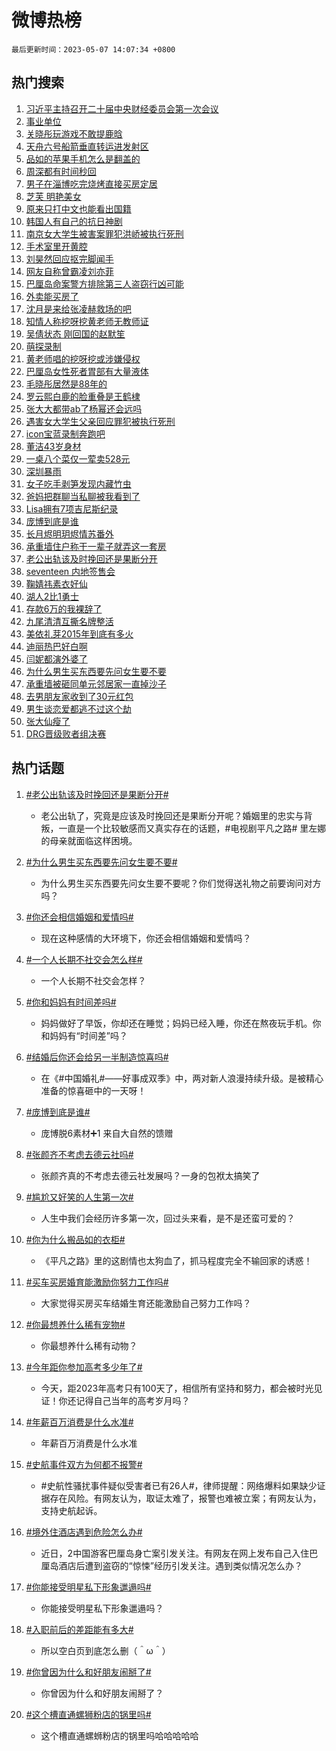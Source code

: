 # 微博热榜

`最后更新时间：2023-05-07 14:07:34 +0800`

## 热门搜索

1. [习近平主持召开二十届中央财经委员会第一次会议](https://m.weibo.cn/search?containerid=100103type%3D1%26t%3D10%26q%3D%23%E4%B9%A0%E8%BF%91%E5%B9%B3%E4%B8%BB%E6%8C%81%E5%8F%AC%E5%BC%80%E4%BA%8C%E5%8D%81%E5%B1%8A%E4%B8%AD%E5%A4%AE%E8%B4%A2%E7%BB%8F%E5%A7%94%E5%91%98%E4%BC%9A%E7%AC%AC%E4%B8%80%E6%AC%A1%E4%BC%9A%E8%AE%AE%23&stream_entry_id=51&isnewpage=1&extparam=seat%3D1%26dgr%3D0%26cate%3D10103%26pos%3D0%26stream_entry_id%3D51%26c_type%3D51%26filter_type%3Drealtimehot%26display_time%3D1683439653%26pre_seqid%3D1683439653035027160113&luicode=10000011&lfid=106003type%253D25%2526t%253D3%2526disable_hot%253D1%2526filter_type%253Drealtimehot)
1. [事业单位](https://m.weibo.cn/search?containerid=100103type%3D1%26t%3D10%26q%3D%E4%BA%8B%E4%B8%9A%E5%8D%95%E4%BD%8D&stream_entry_id=31&isnewpage=1&extparam=seat%3D1%26q%3D%25E4%25BA%258B%25E4%25B8%259A%25E5%258D%2595%25E4%25BD%258D%26dgr%3D0%26cate%3D5001%26filter_type%3Drealtimehot%26stream_entry_id%3D31%26band_rank%3D1%26c_type%3D31%26lcate%3D5001%26pos%3D0%26realpos%3D1%26flag%3D16%26display_time%3D1683439653%26pre_seqid%3D1683439653035027160113&luicode=10000011&lfid=106003type%253D25%2526t%253D3%2526disable_hot%253D1%2526filter_type%253Drealtimehot)
1. [关晓彤玩游戏不敢提鹿晗](https://m.weibo.cn/search?containerid=100103type%3D1%26t%3D10%26q%3D%23%E5%85%B3%E6%99%93%E5%BD%A4%E7%8E%A9%E6%B8%B8%E6%88%8F%E4%B8%8D%E6%95%A2%E6%8F%90%E9%B9%BF%E6%99%97%23&stream_entry_id=31&isnewpage=1&extparam=seat%3D1%26q%3D%2523%25E5%2585%25B3%25E6%2599%2593%25E5%25BD%25A4%25E7%258E%25A9%25E6%25B8%25B8%25E6%2588%258F%25E4%25B8%258D%25E6%2595%25A2%25E6%258F%2590%25E9%25B9%25BF%25E6%2599%2597%2523%26dgr%3D0%26cate%3D5001%26filter_type%3Drealtimehot%26stream_entry_id%3D31%26band_rank%3D2%26c_type%3D31%26lcate%3D5001%26pos%3D1%26realpos%3D2%26flag%3D2%26display_time%3D1683439653%26pre_seqid%3D1683439653035027160113&luicode=10000011&lfid=106003type%253D25%2526t%253D3%2526disable_hot%253D1%2526filter_type%253Drealtimehot)
1. [天舟六号船箭垂直转运进发射区](https://m.weibo.cn/search?containerid=100103type%3D1%26t%3D10%26q%3D%23%E5%A4%A9%E8%88%9F%E5%85%AD%E5%8F%B7%E8%88%B9%E7%AE%AD%E5%9E%82%E7%9B%B4%E8%BD%AC%E8%BF%90%E8%BF%9B%E5%8F%91%E5%B0%84%E5%8C%BA%23&stream_entry_id=31&isnewpage=1&extparam=seat%3D1%26q%3D%2523%25E5%25A4%25A9%25E8%2588%259F%25E5%2585%25AD%25E5%258F%25B7%25E8%2588%25B9%25E7%25AE%25AD%25E5%259E%2582%25E7%259B%25B4%25E8%25BD%25AC%25E8%25BF%2590%25E8%25BF%259B%25E5%258F%2591%25E5%25B0%2584%25E5%258C%25BA%2523%26dgr%3D0%26cate%3D5001%26filter_type%3Drealtimehot%26stream_entry_id%3D31%26band_rank%3D3%26c_type%3D31%26lcate%3D5001%26pos%3D2%26realpos%3D3%26flag%3D0%26display_time%3D1683439653%26pre_seqid%3D1683439653035027160113&luicode=10000011&lfid=106003type%253D25%2526t%253D3%2526disable_hot%253D1%2526filter_type%253Drealtimehot)
1. [品如的苹果手机怎么是翻盖的](https://m.weibo.cn/search?containerid=100103type%3D1%26t%3D10%26q%3D%23%E5%93%81%E5%A6%82%E7%9A%84%E8%8B%B9%E6%9E%9C%E6%89%8B%E6%9C%BA%E6%80%8E%E4%B9%88%E6%98%AF%E7%BF%BB%E7%9B%96%E7%9A%84%23&stream_entry_id=31&isnewpage=1&extparam=seat%3D1%26q%3D%2523%25E5%2593%2581%25E5%25A6%2582%25E7%259A%2584%25E8%258B%25B9%25E6%259E%259C%25E6%2589%258B%25E6%259C%25BA%25E6%2580%258E%25E4%25B9%2588%25E6%2598%25AF%25E7%25BF%25BB%25E7%259B%2596%25E7%259A%2584%2523%26dgr%3D0%26cate%3D5001%26filter_type%3Drealtimehot%26stream_entry_id%3D31%26band_rank%3D4%26c_type%3D31%26lcate%3D5001%26pos%3D3%26realpos%3D4%26flag%3D0%26display_time%3D1683439653%26pre_seqid%3D1683439653035027160113&luicode=10000011&lfid=106003type%253D25%2526t%253D3%2526disable_hot%253D1%2526filter_type%253Drealtimehot)
1. [周深都有时间秒回](https://m.weibo.cn/search?containerid=100103type%3D1%26t%3D10%26q%3D%23%E5%91%A8%E6%B7%B1%E9%83%BD%E6%9C%89%E6%97%B6%E9%97%B4%E7%A7%92%E5%9B%9E%23&stream_entry_id=31&isnewpage=1&extparam=seat%3D1%26q%3D%2523%25E5%2591%25A8%25E6%25B7%25B1%25E9%2583%25BD%25E6%259C%2589%25E6%2597%25B6%25E9%2597%25B4%25E7%25A7%2592%25E5%259B%259E%2523%26dgr%3D0%26cate%3D5001%26filter_type%3Drealtimehot%26stream_entry_id%3D31%26band_rank%3D5%26c_type%3D31%26lcate%3D5001%26pos%3D4%26realpos%3D5%26flag%3D1%26display_time%3D1683439653%26pre_seqid%3D1683439653035027160113&luicode=10000011&lfid=106003type%253D25%2526t%253D3%2526disable_hot%253D1%2526filter_type%253Drealtimehot)
1. [男子在淄博吃完烧烤直接买房定居](https://m.weibo.cn/search?containerid=100103type%3D1%26t%3D10%26q%3D%23%E7%94%B7%E5%AD%90%E5%9C%A8%E6%B7%84%E5%8D%9A%E5%90%83%E5%AE%8C%E7%83%A7%E7%83%A4%E7%9B%B4%E6%8E%A5%E4%B9%B0%E6%88%BF%E5%AE%9A%E5%B1%85%23&stream_entry_id=31&isnewpage=1&extparam=seat%3D1%26q%3D%2523%25E7%2594%25B7%25E5%25AD%2590%25E5%259C%25A8%25E6%25B7%2584%25E5%258D%259A%25E5%2590%2583%25E5%25AE%258C%25E7%2583%25A7%25E7%2583%25A4%25E7%259B%25B4%25E6%258E%25A5%25E4%25B9%25B0%25E6%2588%25BF%25E5%25AE%259A%25E5%25B1%2585%2523%26dgr%3D0%26cate%3D5001%26filter_type%3Drealtimehot%26stream_entry_id%3D31%26band_rank%3D6%26c_type%3D31%26lcate%3D5001%26pos%3D5%26realpos%3D6%26flag%3D0%26display_time%3D1683439653%26pre_seqid%3D1683439653035027160113&luicode=10000011&lfid=106003type%253D25%2526t%253D3%2526disable_hot%253D1%2526filter_type%253Drealtimehot)
1. [芝芙 明艳美女](https://m.weibo.cn/search?containerid=100103type%3D1%26t%3D10%26q%3D%E8%8A%9D%E8%8A%99+%E6%98%8E%E8%89%B3%E7%BE%8E%E5%A5%B3&stream_entry_id=31&isnewpage=1&extparam=seat%3D1%26q%3D%25E8%258A%259D%25E8%258A%2599%2520%25E6%2598%258E%25E8%2589%25B3%25E7%25BE%258E%25E5%25A5%25B3%26dgr%3D0%26cate%3D5001%26filter_type%3Drealtimehot%26stream_entry_id%3D31%26band_rank%3D7%26c_type%3D31%26lcate%3D5001%26pos%3D6%26realpos%3D7%26flag%3D1%26display_time%3D1683439653%26pre_seqid%3D1683439653035027160113&luicode=10000011&lfid=106003type%253D25%2526t%253D3%2526disable_hot%253D1%2526filter_type%253Drealtimehot)
1. [原来只打中文也能看出国籍](https://m.weibo.cn/search?containerid=100103type%3D1%26t%3D10%26q%3D%23%E5%8E%9F%E6%9D%A5%E5%8F%AA%E6%89%93%E4%B8%AD%E6%96%87%E4%B9%9F%E8%83%BD%E7%9C%8B%E5%87%BA%E5%9B%BD%E7%B1%8D%23&stream_entry_id=31&isnewpage=1&extparam=seat%3D1%26q%3D%2523%25E5%258E%259F%25E6%259D%25A5%25E5%258F%25AA%25E6%2589%2593%25E4%25B8%25AD%25E6%2596%2587%25E4%25B9%259F%25E8%2583%25BD%25E7%259C%258B%25E5%2587%25BA%25E5%259B%25BD%25E7%25B1%258D%2523%26dgr%3D0%26cate%3D5001%26filter_type%3Drealtimehot%26stream_entry_id%3D31%26band_rank%3D8%26c_type%3D31%26lcate%3D5001%26pos%3D7%26realpos%3D8%26flag%3D0%26display_time%3D1683439653%26pre_seqid%3D1683439653035027160113&luicode=10000011&lfid=106003type%253D25%2526t%253D3%2526disable_hot%253D1%2526filter_type%253Drealtimehot)
1. [韩国人有自己的抗日神剧](https://m.weibo.cn/search?containerid=100103type%3D1%26t%3D10%26q%3D%23%E9%9F%A9%E5%9B%BD%E4%BA%BA%E6%9C%89%E8%87%AA%E5%B7%B1%E7%9A%84%E6%8A%97%E6%97%A5%E7%A5%9E%E5%89%A7%23&stream_entry_id=31&isnewpage=1&extparam=seat%3D1%26q%3D%2523%25E9%259F%25A9%25E5%259B%25BD%25E4%25BA%25BA%25E6%259C%2589%25E8%2587%25AA%25E5%25B7%25B1%25E7%259A%2584%25E6%258A%2597%25E6%2597%25A5%25E7%25A5%259E%25E5%2589%25A7%2523%26dgr%3D0%26cate%3D5001%26filter_type%3Drealtimehot%26stream_entry_id%3D31%26band_rank%3D9%26c_type%3D31%26lcate%3D5001%26pos%3D8%26realpos%3D9%26flag%3D1%26display_time%3D1683439653%26pre_seqid%3D1683439653035027160113&luicode=10000011&lfid=106003type%253D25%2526t%253D3%2526disable_hot%253D1%2526filter_type%253Drealtimehot)
1. [南京女大学生被害案罪犯洪峤被执行死刑](https://m.weibo.cn/search?containerid=100103type%3D1%26t%3D10%26q%3D%23%E5%8D%97%E4%BA%AC%E5%A5%B3%E5%A4%A7%E5%AD%A6%E7%94%9F%E8%A2%AB%E5%AE%B3%E6%A1%88%E7%BD%AA%E7%8A%AF%E6%B4%AA%E5%B3%A4%E8%A2%AB%E6%89%A7%E8%A1%8C%E6%AD%BB%E5%88%91%23&stream_entry_id=31&isnewpage=1&extparam=seat%3D1%26q%3D%2523%25E5%258D%2597%25E4%25BA%25AC%25E5%25A5%25B3%25E5%25A4%25A7%25E5%25AD%25A6%25E7%2594%259F%25E8%25A2%25AB%25E5%25AE%25B3%25E6%25A1%2588%25E7%25BD%25AA%25E7%258A%25AF%25E6%25B4%25AA%25E5%25B3%25A4%25E8%25A2%25AB%25E6%2589%25A7%25E8%25A1%258C%25E6%25AD%25BB%25E5%2588%2591%2523%26dgr%3D0%26cate%3D5001%26filter_type%3Drealtimehot%26stream_entry_id%3D31%26band_rank%3D10%26c_type%3D31%26lcate%3D5001%26pos%3D9%26realpos%3D10%26flag%3D0%26display_time%3D1683439653%26pre_seqid%3D1683439653035027160113&luicode=10000011&lfid=106003type%253D25%2526t%253D3%2526disable_hot%253D1%2526filter_type%253Drealtimehot)
1. [手术室里开黄腔](https://m.weibo.cn/search?containerid=100103type%3D1%26t%3D10%26q%3D%E6%89%8B%E6%9C%AF%E5%AE%A4%E9%87%8C%E5%BC%80%E9%BB%84%E8%85%94&stream_entry_id=31&isnewpage=1&extparam=seat%3D1%26q%3D%25E6%2589%258B%25E6%259C%25AF%25E5%25AE%25A4%25E9%2587%258C%25E5%25BC%2580%25E9%25BB%2584%25E8%2585%2594%26dgr%3D0%26cate%3D5001%26filter_type%3Drealtimehot%26stream_entry_id%3D31%26band_rank%3D11%26c_type%3D31%26lcate%3D5001%26pos%3D10%26realpos%3D11%26flag%3D2%26display_time%3D1683439653%26pre_seqid%3D1683439653035027160113&luicode=10000011&lfid=106003type%253D25%2526t%253D3%2526disable_hot%253D1%2526filter_type%253Drealtimehot)
1. [刘昊然回应抠完脚闻手](https://m.weibo.cn/search?containerid=100103type%3D1%26t%3D10%26q%3D%23%E5%88%98%E6%98%8A%E7%84%B6%E5%9B%9E%E5%BA%94%E6%8A%A0%E5%AE%8C%E8%84%9A%E9%97%BB%E6%89%8B%23&stream_entry_id=31&isnewpage=1&extparam=seat%3D1%26q%3D%2523%25E5%2588%2598%25E6%2598%258A%25E7%2584%25B6%25E5%259B%259E%25E5%25BA%2594%25E6%258A%25A0%25E5%25AE%258C%25E8%2584%259A%25E9%2597%25BB%25E6%2589%258B%2523%26dgr%3D0%26cate%3D5001%26filter_type%3Drealtimehot%26stream_entry_id%3D31%26band_rank%3D12%26c_type%3D31%26lcate%3D5001%26pos%3D11%26realpos%3D12%26flag%3D1%26display_time%3D1683439653%26pre_seqid%3D1683439653035027160113&luicode=10000011&lfid=106003type%253D25%2526t%253D3%2526disable_hot%253D1%2526filter_type%253Drealtimehot)
1. [网友自称曾霸凌刘亦菲](https://m.weibo.cn/search?containerid=100103type%3D1%26t%3D10%26q%3D%23%E7%BD%91%E5%8F%8B%E8%87%AA%E7%A7%B0%E6%9B%BE%E9%9C%B8%E5%87%8C%E5%88%98%E4%BA%A6%E8%8F%B2%23&stream_entry_id=31&isnewpage=1&extparam=seat%3D1%26q%3D%2523%25E7%25BD%2591%25E5%258F%258B%25E8%2587%25AA%25E7%25A7%25B0%25E6%259B%25BE%25E9%259C%25B8%25E5%2587%258C%25E5%2588%2598%25E4%25BA%25A6%25E8%258F%25B2%2523%26dgr%3D0%26cate%3D5001%26filter_type%3Drealtimehot%26stream_entry_id%3D31%26band_rank%3D13%26c_type%3D31%26lcate%3D5001%26pos%3D12%26realpos%3D13%26flag%3D0%26display_time%3D1683439653%26pre_seqid%3D1683439653035027160113&luicode=10000011&lfid=106003type%253D25%2526t%253D3%2526disable_hot%253D1%2526filter_type%253Drealtimehot)
1. [巴厘岛命案警方排除第三人盗窃行凶可能](https://m.weibo.cn/search?containerid=100103type%3D1%26t%3D10%26q%3D%23%E5%B7%B4%E5%8E%98%E5%B2%9B%E5%91%BD%E6%A1%88%E8%AD%A6%E6%96%B9%E6%8E%92%E9%99%A4%E7%AC%AC%E4%B8%89%E4%BA%BA%E7%9B%97%E7%AA%83%E8%A1%8C%E5%87%B6%E5%8F%AF%E8%83%BD%23&stream_entry_id=31&isnewpage=1&extparam=seat%3D1%26q%3D%2523%25E5%25B7%25B4%25E5%258E%2598%25E5%25B2%259B%25E5%2591%25BD%25E6%25A1%2588%25E8%25AD%25A6%25E6%2596%25B9%25E6%258E%2592%25E9%2599%25A4%25E7%25AC%25AC%25E4%25B8%2589%25E4%25BA%25BA%25E7%259B%2597%25E7%25AA%2583%25E8%25A1%258C%25E5%2587%25B6%25E5%258F%25AF%25E8%2583%25BD%2523%26dgr%3D0%26cate%3D5001%26filter_type%3Drealtimehot%26stream_entry_id%3D31%26band_rank%3D14%26c_type%3D31%26lcate%3D5001%26pos%3D13%26realpos%3D14%26flag%3D0%26display_time%3D1683439653%26pre_seqid%3D1683439653035027160113&luicode=10000011&lfid=106003type%253D25%2526t%253D3%2526disable_hot%253D1%2526filter_type%253Drealtimehot)
1. [外卖能买房了](https://m.weibo.cn/search?containerid=100103type%3D1%26t%3D10%26q%3D%23%E5%A4%96%E5%8D%96%E8%83%BD%E4%B9%B0%E6%88%BF%E4%BA%86%23&stream_entry_id=31&isnewpage=1&extparam=seat%3D1%26q%3D%2523%25E5%25A4%2596%25E5%258D%2596%25E8%2583%25BD%25E4%25B9%25B0%25E6%2588%25BF%25E4%25BA%2586%2523%26dgr%3D0%26cate%3D5001%26filter_type%3Drealtimehot%26stream_entry_id%3D31%26band_rank%3D15%26c_type%3D31%26lcate%3D5001%26pos%3D14%26realpos%3D15%26flag%3D0%26adid%3D188547%26display_time%3D1683439653%26pre_seqid%3D1683439653035027160113&luicode=10000011&lfid=106003type%253D25%2526t%253D3%2526disable_hot%253D1%2526filter_type%253Drealtimehot)
1. [沈月是来给张凌赫救场的吧](https://m.weibo.cn/search?containerid=100103type%3D1%26t%3D10%26q%3D%23%E6%B2%88%E6%9C%88%E6%98%AF%E6%9D%A5%E7%BB%99%E5%BC%A0%E5%87%8C%E8%B5%AB%E6%95%91%E5%9C%BA%E7%9A%84%E5%90%A7%23&stream_entry_id=31&isnewpage=1&extparam=seat%3D1%26q%3D%2523%25E6%25B2%2588%25E6%259C%2588%25E6%2598%25AF%25E6%259D%25A5%25E7%25BB%2599%25E5%25BC%25A0%25E5%2587%258C%25E8%25B5%25AB%25E6%2595%2591%25E5%259C%25BA%25E7%259A%2584%25E5%2590%25A7%2523%26dgr%3D0%26cate%3D5001%26filter_type%3Drealtimehot%26stream_entry_id%3D31%26band_rank%3D16%26c_type%3D31%26lcate%3D5001%26pos%3D15%26realpos%3D16%26flag%3D0%26display_time%3D1683439653%26pre_seqid%3D1683439653035027160113&luicode=10000011&lfid=106003type%253D25%2526t%253D3%2526disable_hot%253D1%2526filter_type%253Drealtimehot)
1. [知情人称挖呀挖黄老师无教师证](https://m.weibo.cn/search?containerid=100103type%3D1%26t%3D10%26q%3D%23%E7%9F%A5%E6%83%85%E4%BA%BA%E7%A7%B0%E6%8C%96%E5%91%80%E6%8C%96%E9%BB%84%E8%80%81%E5%B8%88%E6%97%A0%E6%95%99%E5%B8%88%E8%AF%81%23&stream_entry_id=31&isnewpage=1&extparam=seat%3D1%26q%3D%2523%25E7%259F%25A5%25E6%2583%2585%25E4%25BA%25BA%25E7%25A7%25B0%25E6%258C%2596%25E5%2591%2580%25E6%258C%2596%25E9%25BB%2584%25E8%2580%2581%25E5%25B8%2588%25E6%2597%25A0%25E6%2595%2599%25E5%25B8%2588%25E8%25AF%2581%2523%26dgr%3D0%26cate%3D5001%26filter_type%3Drealtimehot%26stream_entry_id%3D31%26band_rank%3D17%26c_type%3D31%26lcate%3D5001%26pos%3D16%26realpos%3D17%26flag%3D0%26display_time%3D1683439653%26pre_seqid%3D1683439653035027160113&luicode=10000011&lfid=106003type%253D25%2526t%253D3%2526disable_hot%253D1%2526filter_type%253Drealtimehot)
1. [吴倩状态 刚回国的赵默笙](https://m.weibo.cn/search?containerid=100103type%3D1%26t%3D10%26q%3D%E5%90%B4%E5%80%A9%E7%8A%B6%E6%80%81+%E5%88%9A%E5%9B%9E%E5%9B%BD%E7%9A%84%E8%B5%B5%E9%BB%98%E7%AC%99&stream_entry_id=31&isnewpage=1&extparam=seat%3D1%26q%3D%25E5%2590%25B4%25E5%2580%25A9%25E7%258A%25B6%25E6%2580%2581%2520%25E5%2588%259A%25E5%259B%259E%25E5%259B%25BD%25E7%259A%2584%25E8%25B5%25B5%25E9%25BB%2598%25E7%25AC%2599%26dgr%3D0%26cate%3D5001%26filter_type%3Drealtimehot%26stream_entry_id%3D31%26band_rank%3D18%26c_type%3D31%26lcate%3D5001%26pos%3D17%26realpos%3D18%26flag%3D0%26display_time%3D1683439653%26pre_seqid%3D1683439653035027160113&luicode=10000011&lfid=106003type%253D25%2526t%253D3%2526disable_hot%253D1%2526filter_type%253Drealtimehot)
1. [萌探录制](https://m.weibo.cn/search?containerid=100103type%3D1%26t%3D10%26q%3D%E8%90%8C%E6%8E%A2%E5%BD%95%E5%88%B6&stream_entry_id=31&isnewpage=1&extparam=seat%3D1%26q%3D%25E8%2590%258C%25E6%258E%25A2%25E5%25BD%2595%25E5%2588%25B6%26dgr%3D0%26cate%3D5001%26filter_type%3Drealtimehot%26stream_entry_id%3D31%26band_rank%3D19%26c_type%3D31%26lcate%3D5001%26pos%3D18%26realpos%3D19%26flag%3D1%26display_time%3D1683439653%26pre_seqid%3D1683439653035027160113&luicode=10000011&lfid=106003type%253D25%2526t%253D3%2526disable_hot%253D1%2526filter_type%253Drealtimehot)
1. [黄老师唱的挖呀挖或涉嫌侵权](https://m.weibo.cn/search?containerid=100103type%3D1%26t%3D10%26q%3D%23%E9%BB%84%E8%80%81%E5%B8%88%E5%94%B1%E7%9A%84%E6%8C%96%E5%91%80%E6%8C%96%E6%88%96%E6%B6%89%E5%AB%8C%E4%BE%B5%E6%9D%83%23&stream_entry_id=31&isnewpage=1&extparam=seat%3D1%26q%3D%2523%25E9%25BB%2584%25E8%2580%2581%25E5%25B8%2588%25E5%2594%25B1%25E7%259A%2584%25E6%258C%2596%25E5%2591%2580%25E6%258C%2596%25E6%2588%2596%25E6%25B6%2589%25E5%25AB%258C%25E4%25BE%25B5%25E6%259D%2583%2523%26dgr%3D0%26cate%3D5001%26filter_type%3Drealtimehot%26stream_entry_id%3D31%26band_rank%3D20%26c_type%3D31%26lcate%3D5001%26pos%3D19%26realpos%3D20%26flag%3D0%26display_time%3D1683439653%26pre_seqid%3D1683439653035027160113&luicode=10000011&lfid=106003type%253D25%2526t%253D3%2526disable_hot%253D1%2526filter_type%253Drealtimehot)
1. [巴厘岛女性死者胃部有大量液体](https://m.weibo.cn/search?containerid=100103type%3D1%26t%3D10%26q%3D%23%E5%B7%B4%E5%8E%98%E5%B2%9B%E5%A5%B3%E6%80%A7%E6%AD%BB%E8%80%85%E8%83%83%E9%83%A8%E6%9C%89%E5%A4%A7%E9%87%8F%E6%B6%B2%E4%BD%93%23&stream_entry_id=31&isnewpage=1&extparam=seat%3D1%26q%3D%2523%25E5%25B7%25B4%25E5%258E%2598%25E5%25B2%259B%25E5%25A5%25B3%25E6%2580%25A7%25E6%25AD%25BB%25E8%2580%2585%25E8%2583%2583%25E9%2583%25A8%25E6%259C%2589%25E5%25A4%25A7%25E9%2587%258F%25E6%25B6%25B2%25E4%25BD%2593%2523%26dgr%3D0%26cate%3D5001%26filter_type%3Drealtimehot%26stream_entry_id%3D31%26band_rank%3D21%26c_type%3D31%26lcate%3D5001%26pos%3D20%26realpos%3D21%26flag%3D0%26display_time%3D1683439653%26pre_seqid%3D1683439653035027160113&luicode=10000011&lfid=106003type%253D25%2526t%253D3%2526disable_hot%253D1%2526filter_type%253Drealtimehot)
1. [毛晓彤居然是88年的](https://m.weibo.cn/search?containerid=100103type%3D1%26t%3D10%26q%3D%23%E6%AF%9B%E6%99%93%E5%BD%A4%E5%B1%85%E7%84%B6%E6%98%AF88%E5%B9%B4%E7%9A%84%23&stream_entry_id=31&isnewpage=1&extparam=seat%3D1%26q%3D%2523%25E6%25AF%259B%25E6%2599%2593%25E5%25BD%25A4%25E5%25B1%2585%25E7%2584%25B6%25E6%2598%25AF88%25E5%25B9%25B4%25E7%259A%2584%2523%26dgr%3D0%26cate%3D5001%26filter_type%3Drealtimehot%26stream_entry_id%3D31%26band_rank%3D22%26c_type%3D31%26lcate%3D5001%26pos%3D21%26realpos%3D22%26flag%3D1%26display_time%3D1683439653%26pre_seqid%3D1683439653035027160113&luicode=10000011&lfid=106003type%253D25%2526t%253D3%2526disable_hot%253D1%2526filter_type%253Drealtimehot)
1. [罗云熙白鹿的脸重叠是王鹤棣](https://m.weibo.cn/search?containerid=100103type%3D1%26t%3D10%26q%3D%23%E7%BD%97%E4%BA%91%E7%86%99%E7%99%BD%E9%B9%BF%E7%9A%84%E8%84%B8%E9%87%8D%E5%8F%A0%E6%98%AF%E7%8E%8B%E9%B9%A4%E6%A3%A3%23&stream_entry_id=31&isnewpage=1&extparam=seat%3D1%26q%3D%2523%25E7%25BD%2597%25E4%25BA%2591%25E7%2586%2599%25E7%2599%25BD%25E9%25B9%25BF%25E7%259A%2584%25E8%2584%25B8%25E9%2587%258D%25E5%258F%25A0%25E6%2598%25AF%25E7%258E%258B%25E9%25B9%25A4%25E6%25A3%25A3%2523%26dgr%3D0%26cate%3D5001%26filter_type%3Drealtimehot%26stream_entry_id%3D31%26band_rank%3D23%26c_type%3D31%26lcate%3D5001%26pos%3D22%26realpos%3D23%26flag%3D0%26display_time%3D1683439653%26pre_seqid%3D1683439653035027160113&luicode=10000011&lfid=106003type%253D25%2526t%253D3%2526disable_hot%253D1%2526filter_type%253Drealtimehot)
1. [张大大都带ab了杨幂还会远吗](https://m.weibo.cn/search?containerid=100103type%3D1%26t%3D10%26q%3D%23%E5%BC%A0%E5%A4%A7%E5%A4%A7%E9%83%BD%E5%B8%A6ab%E4%BA%86%E6%9D%A8%E5%B9%82%E8%BF%98%E4%BC%9A%E8%BF%9C%E5%90%97%23&stream_entry_id=31&isnewpage=1&extparam=seat%3D1%26q%3D%2523%25E5%25BC%25A0%25E5%25A4%25A7%25E5%25A4%25A7%25E9%2583%25BD%25E5%25B8%25A6ab%25E4%25BA%2586%25E6%259D%25A8%25E5%25B9%2582%25E8%25BF%2598%25E4%25BC%259A%25E8%25BF%259C%25E5%2590%2597%2523%26dgr%3D0%26cate%3D5001%26filter_type%3Drealtimehot%26stream_entry_id%3D31%26band_rank%3D24%26c_type%3D31%26lcate%3D5001%26pos%3D23%26realpos%3D24%26flag%3D0%26display_time%3D1683439653%26pre_seqid%3D1683439653035027160113&luicode=10000011&lfid=106003type%253D25%2526t%253D3%2526disable_hot%253D1%2526filter_type%253Drealtimehot)
1. [遇害女大学生父亲回应罪犯被执行死刑](https://m.weibo.cn/search?containerid=100103type%3D1%26t%3D10%26q%3D%23%E9%81%87%E5%AE%B3%E5%A5%B3%E5%A4%A7%E5%AD%A6%E7%94%9F%E7%88%B6%E4%BA%B2%E5%9B%9E%E5%BA%94%E7%BD%AA%E7%8A%AF%E8%A2%AB%E6%89%A7%E8%A1%8C%E6%AD%BB%E5%88%91%23&stream_entry_id=31&isnewpage=1&extparam=seat%3D1%26q%3D%2523%25E9%2581%2587%25E5%25AE%25B3%25E5%25A5%25B3%25E5%25A4%25A7%25E5%25AD%25A6%25E7%2594%259F%25E7%2588%25B6%25E4%25BA%25B2%25E5%259B%259E%25E5%25BA%2594%25E7%25BD%25AA%25E7%258A%25AF%25E8%25A2%25AB%25E6%2589%25A7%25E8%25A1%258C%25E6%25AD%25BB%25E5%2588%2591%2523%26dgr%3D0%26cate%3D5001%26filter_type%3Drealtimehot%26stream_entry_id%3D31%26band_rank%3D25%26c_type%3D31%26lcate%3D5001%26pos%3D24%26realpos%3D25%26flag%3D1%26display_time%3D1683439653%26pre_seqid%3D1683439653035027160113&luicode=10000011&lfid=106003type%253D25%2526t%253D3%2526disable_hot%253D1%2526filter_type%253Drealtimehot)
1. [icon宝蓝录制奔跑吧](https://m.weibo.cn/search?containerid=100103type%3D1%26t%3D10%26q%3D%23icon%E5%AE%9D%E8%93%9D%E5%BD%95%E5%88%B6%E5%A5%94%E8%B7%91%E5%90%A7%23&stream_entry_id=31&isnewpage=1&extparam=seat%3D1%26q%3D%2523icon%25E5%25AE%259D%25E8%2593%259D%25E5%25BD%2595%25E5%2588%25B6%25E5%25A5%2594%25E8%25B7%2591%25E5%2590%25A7%2523%26dgr%3D0%26cate%3D5001%26filter_type%3Drealtimehot%26stream_entry_id%3D31%26band_rank%3D26%26c_type%3D31%26lcate%3D5001%26pos%3D25%26realpos%3D26%26flag%3D1%26display_time%3D1683439653%26pre_seqid%3D1683439653035027160113&luicode=10000011&lfid=106003type%253D25%2526t%253D3%2526disable_hot%253D1%2526filter_type%253Drealtimehot)
1. [董洁43岁身材](https://m.weibo.cn/search?containerid=100103type%3D1%26t%3D10%26q%3D%23%E8%91%A3%E6%B4%8143%E5%B2%81%E8%BA%AB%E6%9D%90%23&stream_entry_id=31&isnewpage=1&extparam=seat%3D1%26q%3D%2523%25E8%2591%25A3%25E6%25B4%258143%25E5%25B2%2581%25E8%25BA%25AB%25E6%259D%2590%2523%26dgr%3D0%26cate%3D5001%26filter_type%3Drealtimehot%26stream_entry_id%3D31%26band_rank%3D27%26c_type%3D31%26lcate%3D5001%26pos%3D26%26realpos%3D27%26flag%3D0%26display_time%3D1683439653%26pre_seqid%3D1683439653035027160113&luicode=10000011&lfid=106003type%253D25%2526t%253D3%2526disable_hot%253D1%2526filter_type%253Drealtimehot)
1. [一桌八个菜仅一荤卖528元](https://m.weibo.cn/search?containerid=100103type%3D1%26t%3D10%26q%3D%23%E4%B8%80%E6%A1%8C%E5%85%AB%E4%B8%AA%E8%8F%9C%E4%BB%85%E4%B8%80%E8%8D%A4%E5%8D%96528%E5%85%83%23&stream_entry_id=31&isnewpage=1&extparam=seat%3D1%26q%3D%2523%25E4%25B8%2580%25E6%25A1%258C%25E5%2585%25AB%25E4%25B8%25AA%25E8%258F%259C%25E4%25BB%2585%25E4%25B8%2580%25E8%258D%25A4%25E5%258D%2596528%25E5%2585%2583%2523%26dgr%3D0%26cate%3D5001%26filter_type%3Drealtimehot%26stream_entry_id%3D31%26band_rank%3D28%26c_type%3D31%26lcate%3D5001%26pos%3D27%26realpos%3D28%26flag%3D0%26display_time%3D1683439653%26pre_seqid%3D1683439653035027160113&luicode=10000011&lfid=106003type%253D25%2526t%253D3%2526disable_hot%253D1%2526filter_type%253Drealtimehot)
1. [深圳暴雨](https://m.weibo.cn/search?containerid=100103type%3D1%26t%3D10%26q%3D%23%E6%B7%B1%E5%9C%B3%E6%9A%B4%E9%9B%A8%23&stream_entry_id=31&isnewpage=1&extparam=seat%3D1%26q%3D%2523%25E6%25B7%25B1%25E5%259C%25B3%25E6%259A%25B4%25E9%259B%25A8%2523%26dgr%3D0%26cate%3D5001%26filter_type%3Drealtimehot%26stream_entry_id%3D31%26band_rank%3D29%26c_type%3D31%26lcate%3D5001%26pos%3D28%26realpos%3D29%26flag%3D0%26display_time%3D1683439653%26pre_seqid%3D1683439653035027160113&luicode=10000011&lfid=106003type%253D25%2526t%253D3%2526disable_hot%253D1%2526filter_type%253Drealtimehot)
1. [女子吃手剥笋发现内藏竹虫](https://m.weibo.cn/search?containerid=100103type%3D1%26t%3D10%26q%3D%23%E5%A5%B3%E5%AD%90%E5%90%83%E6%89%8B%E5%89%A5%E7%AC%8B%E5%8F%91%E7%8E%B0%E5%86%85%E8%97%8F%E7%AB%B9%E8%99%AB%23&stream_entry_id=31&isnewpage=1&extparam=seat%3D1%26q%3D%2523%25E5%25A5%25B3%25E5%25AD%2590%25E5%2590%2583%25E6%2589%258B%25E5%2589%25A5%25E7%25AC%258B%25E5%258F%2591%25E7%258E%25B0%25E5%2586%2585%25E8%2597%258F%25E7%25AB%25B9%25E8%2599%25AB%2523%26dgr%3D0%26cate%3D5001%26filter_type%3Drealtimehot%26stream_entry_id%3D31%26band_rank%3D30%26c_type%3D31%26lcate%3D5001%26pos%3D29%26realpos%3D30%26flag%3D0%26display_time%3D1683439653%26pre_seqid%3D1683439653035027160113&luicode=10000011&lfid=106003type%253D25%2526t%253D3%2526disable_hot%253D1%2526filter_type%253Drealtimehot)
1. [爸妈把群聊当私聊被我看到了](https://m.weibo.cn/search?containerid=100103type%3D1%26t%3D10%26q%3D%23%E7%88%B8%E5%A6%88%E6%8A%8A%E7%BE%A4%E8%81%8A%E5%BD%93%E7%A7%81%E8%81%8A%E8%A2%AB%E6%88%91%E7%9C%8B%E5%88%B0%E4%BA%86%23&stream_entry_id=31&isnewpage=1&extparam=seat%3D1%26q%3D%2523%25E7%2588%25B8%25E5%25A6%2588%25E6%258A%258A%25E7%25BE%25A4%25E8%2581%258A%25E5%25BD%2593%25E7%25A7%2581%25E8%2581%258A%25E8%25A2%25AB%25E6%2588%2591%25E7%259C%258B%25E5%2588%25B0%25E4%25BA%2586%2523%26dgr%3D0%26cate%3D5001%26filter_type%3Drealtimehot%26stream_entry_id%3D31%26band_rank%3D31%26c_type%3D31%26lcate%3D5001%26pos%3D30%26realpos%3D31%26flag%3D1%26display_time%3D1683439653%26pre_seqid%3D1683439653035027160113&luicode=10000011&lfid=106003type%253D25%2526t%253D3%2526disable_hot%253D1%2526filter_type%253Drealtimehot)
1. [Lisa拥有7项吉尼斯纪录](https://m.weibo.cn/search?containerid=100103type%3D1%26t%3D10%26q%3D%23Lisa%E6%8B%A5%E6%9C%897%E9%A1%B9%E5%90%89%E5%B0%BC%E6%96%AF%E7%BA%AA%E5%BD%95%23&stream_entry_id=31&isnewpage=1&extparam=seat%3D1%26q%3D%2523Lisa%25E6%258B%25A5%25E6%259C%25897%25E9%25A1%25B9%25E5%2590%2589%25E5%25B0%25BC%25E6%2596%25AF%25E7%25BA%25AA%25E5%25BD%2595%2523%26dgr%3D0%26cate%3D5001%26filter_type%3Drealtimehot%26stream_entry_id%3D31%26band_rank%3D32%26c_type%3D31%26lcate%3D5001%26pos%3D31%26realpos%3D32%26flag%3D1%26display_time%3D1683439653%26pre_seqid%3D1683439653035027160113&luicode=10000011&lfid=106003type%253D25%2526t%253D3%2526disable_hot%253D1%2526filter_type%253Drealtimehot)
1. [庞博到底是谁](https://m.weibo.cn/search?containerid=100103type%3D1%26t%3D10%26q%3D%23%E5%BA%9E%E5%8D%9A%E5%88%B0%E5%BA%95%E6%98%AF%E8%B0%81%23&stream_entry_id=31&isnewpage=1&extparam=seat%3D1%26q%3D%2523%25E5%25BA%259E%25E5%258D%259A%25E5%2588%25B0%25E5%25BA%2595%25E6%2598%25AF%25E8%25B0%2581%2523%26dgr%3D0%26cate%3D5001%26filter_type%3Drealtimehot%26stream_entry_id%3D31%26band_rank%3D33%26c_type%3D31%26lcate%3D5001%26pos%3D32%26realpos%3D33%26flag%3D0%26display_time%3D1683439653%26pre_seqid%3D1683439653035027160113&luicode=10000011&lfid=106003type%253D25%2526t%253D3%2526disable_hot%253D1%2526filter_type%253Drealtimehot)
1. [长月烬明玥烬情苏番外](https://m.weibo.cn/search?containerid=100103type%3D1%26t%3D10%26q%3D%23%E9%95%BF%E6%9C%88%E7%83%AC%E6%98%8E%E7%8E%A5%E7%83%AC%E6%83%85%E8%8B%8F%E7%95%AA%E5%A4%96%23&stream_entry_id=31&isnewpage=1&extparam=seat%3D1%26q%3D%2523%25E9%2595%25BF%25E6%259C%2588%25E7%2583%25AC%25E6%2598%258E%25E7%258E%25A5%25E7%2583%25AC%25E6%2583%2585%25E8%258B%258F%25E7%2595%25AA%25E5%25A4%2596%2523%26dgr%3D0%26cate%3D5001%26filter_type%3Drealtimehot%26stream_entry_id%3D31%26band_rank%3D34%26c_type%3D31%26lcate%3D5001%26pos%3D33%26realpos%3D34%26flag%3D1%26display_time%3D1683439653%26pre_seqid%3D1683439653035027160113&luicode=10000011&lfid=106003type%253D25%2526t%253D3%2526disable_hot%253D1%2526filter_type%253Drealtimehot)
1. [承重墙住户称干一辈子就弄这一套房](https://m.weibo.cn/search?containerid=100103type%3D1%26t%3D10%26q%3D%23%E6%89%BF%E9%87%8D%E5%A2%99%E4%BD%8F%E6%88%B7%E7%A7%B0%E5%B9%B2%E4%B8%80%E8%BE%88%E5%AD%90%E5%B0%B1%E5%BC%84%E8%BF%99%E4%B8%80%E5%A5%97%E6%88%BF%23&stream_entry_id=31&isnewpage=1&extparam=seat%3D1%26q%3D%2523%25E6%2589%25BF%25E9%2587%258D%25E5%25A2%2599%25E4%25BD%258F%25E6%2588%25B7%25E7%25A7%25B0%25E5%25B9%25B2%25E4%25B8%2580%25E8%25BE%2588%25E5%25AD%2590%25E5%25B0%25B1%25E5%25BC%2584%25E8%25BF%2599%25E4%25B8%2580%25E5%25A5%2597%25E6%2588%25BF%2523%26dgr%3D0%26cate%3D5001%26filter_type%3Drealtimehot%26stream_entry_id%3D31%26band_rank%3D35%26c_type%3D31%26lcate%3D5001%26pos%3D34%26realpos%3D35%26flag%3D0%26display_time%3D1683439653%26pre_seqid%3D1683439653035027160113&luicode=10000011&lfid=106003type%253D25%2526t%253D3%2526disable_hot%253D1%2526filter_type%253Drealtimehot)
1. [老公出轨该及时挽回还是果断分开](https://m.weibo.cn/search?containerid=100103type%3D1%26t%3D10%26q%3D%23%E8%80%81%E5%85%AC%E5%87%BA%E8%BD%A8%E8%AF%A5%E5%8F%8A%E6%97%B6%E6%8C%BD%E5%9B%9E%E8%BF%98%E6%98%AF%E6%9E%9C%E6%96%AD%E5%88%86%E5%BC%80%23&stream_entry_id=31&isnewpage=1&extparam=seat%3D1%26q%3D%2523%25E8%2580%2581%25E5%2585%25AC%25E5%2587%25BA%25E8%25BD%25A8%25E8%25AF%25A5%25E5%258F%258A%25E6%2597%25B6%25E6%258C%25BD%25E5%259B%259E%25E8%25BF%2598%25E6%2598%25AF%25E6%259E%259C%25E6%2596%25AD%25E5%2588%2586%25E5%25BC%2580%2523%26dgr%3D0%26cate%3D5001%26filter_type%3Drealtimehot%26stream_entry_id%3D31%26band_rank%3D36%26c_type%3D31%26lcate%3D5001%26pos%3D35%26realpos%3D36%26flag%3D0%26display_time%3D1683439653%26pre_seqid%3D1683439653035027160113&luicode=10000011&lfid=106003type%253D25%2526t%253D3%2526disable_hot%253D1%2526filter_type%253Drealtimehot)
1. [seventeen 内地签售会](https://m.weibo.cn/search?containerid=100103type%3D1%26t%3D10%26q%3Dseventeen+%E5%86%85%E5%9C%B0%E7%AD%BE%E5%94%AE%E4%BC%9A&stream_entry_id=31&isnewpage=1&extparam=seat%3D1%26q%3Dseventeen%2520%25E5%2586%2585%25E5%259C%25B0%25E7%25AD%25BE%25E5%2594%25AE%25E4%25BC%259A%26dgr%3D0%26cate%3D5001%26filter_type%3Drealtimehot%26stream_entry_id%3D31%26band_rank%3D37%26c_type%3D31%26lcate%3D5001%26pos%3D36%26realpos%3D37%26flag%3D0%26display_time%3D1683439653%26pre_seqid%3D1683439653035027160113&luicode=10000011&lfid=106003type%253D25%2526t%253D3%2526disable_hot%253D1%2526filter_type%253Drealtimehot)
1. [鞠婧祎素衣好仙](https://m.weibo.cn/search?containerid=100103type%3D1%26t%3D10%26q%3D%23%E9%9E%A0%E5%A9%A7%E7%A5%8E%E7%B4%A0%E8%A1%A3%E5%A5%BD%E4%BB%99%23&stream_entry_id=31&isnewpage=1&extparam=seat%3D1%26q%3D%2523%25E9%259E%25A0%25E5%25A9%25A7%25E7%25A5%258E%25E7%25B4%25A0%25E8%25A1%25A3%25E5%25A5%25BD%25E4%25BB%2599%2523%26dgr%3D0%26cate%3D5001%26filter_type%3Drealtimehot%26stream_entry_id%3D31%26band_rank%3D38%26c_type%3D31%26lcate%3D5001%26pos%3D37%26realpos%3D38%26flag%3D0%26display_time%3D1683439653%26pre_seqid%3D1683439653035027160113&luicode=10000011&lfid=106003type%253D25%2526t%253D3%2526disable_hot%253D1%2526filter_type%253Drealtimehot)
1. [湖人2比1勇士](https://m.weibo.cn/search?containerid=100103type%3D1%26t%3D10%26q%3D%23%E6%B9%96%E4%BA%BA2%E6%AF%941%E5%8B%87%E5%A3%AB%23&stream_entry_id=31&isnewpage=1&extparam=seat%3D1%26q%3D%2523%25E6%25B9%2596%25E4%25BA%25BA2%25E6%25AF%25941%25E5%258B%2587%25E5%25A3%25AB%2523%26dgr%3D0%26cate%3D5001%26filter_type%3Drealtimehot%26stream_entry_id%3D31%26band_rank%3D39%26c_type%3D31%26lcate%3D5001%26pos%3D38%26realpos%3D39%26flag%3D0%26display_time%3D1683439653%26pre_seqid%3D1683439653035027160113&luicode=10000011&lfid=106003type%253D25%2526t%253D3%2526disable_hot%253D1%2526filter_type%253Drealtimehot)
1. [存款6万的我裸辞了](https://m.weibo.cn/search?containerid=100103type%3D1%26t%3D10%26q%3D%23%E5%AD%98%E6%AC%BE6%E4%B8%87%E7%9A%84%E6%88%91%E8%A3%B8%E8%BE%9E%E4%BA%86%23&stream_entry_id=31&isnewpage=1&extparam=seat%3D1%26q%3D%2523%25E5%25AD%2598%25E6%25AC%25BE6%25E4%25B8%2587%25E7%259A%2584%25E6%2588%2591%25E8%25A3%25B8%25E8%25BE%259E%25E4%25BA%2586%2523%26dgr%3D0%26cate%3D5001%26filter_type%3Drealtimehot%26stream_entry_id%3D31%26band_rank%3D40%26c_type%3D31%26lcate%3D5001%26pos%3D39%26realpos%3D40%26flag%3D1%26display_time%3D1683439653%26pre_seqid%3D1683439653035027160113&luicode=10000011&lfid=106003type%253D25%2526t%253D3%2526disable_hot%253D1%2526filter_type%253Drealtimehot)
1. [九尾清清互撕名牌整活](https://m.weibo.cn/search?containerid=100103type%3D1%26t%3D10%26q%3D%23%E4%B9%9D%E5%B0%BE%E6%B8%85%E6%B8%85%E4%BA%92%E6%92%95%E5%90%8D%E7%89%8C%E6%95%B4%E6%B4%BB%23&stream_entry_id=31&isnewpage=1&extparam=seat%3D1%26q%3D%2523%25E4%25B9%259D%25E5%25B0%25BE%25E6%25B8%2585%25E6%25B8%2585%25E4%25BA%2592%25E6%2592%2595%25E5%2590%258D%25E7%2589%258C%25E6%2595%25B4%25E6%25B4%25BB%2523%26dgr%3D0%26cate%3D5001%26filter_type%3Drealtimehot%26stream_entry_id%3D31%26band_rank%3D41%26c_type%3D31%26lcate%3D5001%26pos%3D40%26realpos%3D41%26flag%3D1%26display_time%3D1683439653%26pre_seqid%3D1683439653035027160113&luicode=10000011&lfid=106003type%253D25%2526t%253D3%2526disable_hot%253D1%2526filter_type%253Drealtimehot)
1. [美依礼芽2015年到底有多火](https://m.weibo.cn/search?containerid=100103type%3D1%26t%3D10%26q%3D%23%E7%BE%8E%E4%BE%9D%E7%A4%BC%E8%8A%BD2015%E5%B9%B4%E5%88%B0%E5%BA%95%E6%9C%89%E5%A4%9A%E7%81%AB%23&stream_entry_id=31&isnewpage=1&extparam=seat%3D1%26q%3D%2523%25E7%25BE%258E%25E4%25BE%259D%25E7%25A4%25BC%25E8%258A%25BD2015%25E5%25B9%25B4%25E5%2588%25B0%25E5%25BA%2595%25E6%259C%2589%25E5%25A4%259A%25E7%2581%25AB%2523%26dgr%3D0%26cate%3D5001%26filter_type%3Drealtimehot%26stream_entry_id%3D31%26band_rank%3D42%26c_type%3D31%26lcate%3D5001%26pos%3D41%26realpos%3D42%26flag%3D1%26display_time%3D1683439653%26pre_seqid%3D1683439653035027160113&luicode=10000011&lfid=106003type%253D25%2526t%253D3%2526disable_hot%253D1%2526filter_type%253Drealtimehot)
1. [迪丽热巴好白啊](https://m.weibo.cn/search?containerid=100103type%3D1%26t%3D10%26q%3D%23%E8%BF%AA%E4%B8%BD%E7%83%AD%E5%B7%B4%E5%A5%BD%E7%99%BD%E5%95%8A%23&stream_entry_id=31&isnewpage=1&extparam=seat%3D1%26q%3D%2523%25E8%25BF%25AA%25E4%25B8%25BD%25E7%2583%25AD%25E5%25B7%25B4%25E5%25A5%25BD%25E7%2599%25BD%25E5%2595%258A%2523%26dgr%3D0%26cate%3D5001%26filter_type%3Drealtimehot%26stream_entry_id%3D31%26band_rank%3D43%26c_type%3D31%26lcate%3D5001%26pos%3D42%26realpos%3D43%26flag%3D0%26display_time%3D1683439653%26pre_seqid%3D1683439653035027160113&luicode=10000011&lfid=106003type%253D25%2526t%253D3%2526disable_hot%253D1%2526filter_type%253Drealtimehot)
1. [闫妮都演外婆了](https://m.weibo.cn/search?containerid=100103type%3D1%26t%3D10%26q%3D%23%E9%97%AB%E5%A6%AE%E9%83%BD%E6%BC%94%E5%A4%96%E5%A9%86%E4%BA%86%23&stream_entry_id=31&isnewpage=1&extparam=seat%3D1%26q%3D%2523%25E9%2597%25AB%25E5%25A6%25AE%25E9%2583%25BD%25E6%25BC%2594%25E5%25A4%2596%25E5%25A9%2586%25E4%25BA%2586%2523%26dgr%3D0%26cate%3D5001%26filter_type%3Drealtimehot%26stream_entry_id%3D31%26band_rank%3D44%26c_type%3D31%26lcate%3D5001%26pos%3D43%26realpos%3D44%26flag%3D1%26display_time%3D1683439653%26pre_seqid%3D1683439653035027160113&luicode=10000011&lfid=106003type%253D25%2526t%253D3%2526disable_hot%253D1%2526filter_type%253Drealtimehot)
1. [为什么男生买东西要先问女生要不要](https://m.weibo.cn/search?containerid=100103type%3D1%26t%3D10%26q%3D%23%E4%B8%BA%E4%BB%80%E4%B9%88%E7%94%B7%E7%94%9F%E4%B9%B0%E4%B8%9C%E8%A5%BF%E8%A6%81%E5%85%88%E9%97%AE%E5%A5%B3%E7%94%9F%E8%A6%81%E4%B8%8D%E8%A6%81%23&stream_entry_id=31&isnewpage=1&extparam=seat%3D1%26q%3D%2523%25E4%25B8%25BA%25E4%25BB%2580%25E4%25B9%2588%25E7%2594%25B7%25E7%2594%259F%25E4%25B9%25B0%25E4%25B8%259C%25E8%25A5%25BF%25E8%25A6%2581%25E5%2585%2588%25E9%2597%25AE%25E5%25A5%25B3%25E7%2594%259F%25E8%25A6%2581%25E4%25B8%258D%25E8%25A6%2581%2523%26dgr%3D0%26cate%3D5001%26filter_type%3Drealtimehot%26stream_entry_id%3D31%26band_rank%3D45%26c_type%3D31%26lcate%3D5001%26pos%3D44%26realpos%3D45%26flag%3D0%26display_time%3D1683439653%26pre_seqid%3D1683439653035027160113&luicode=10000011&lfid=106003type%253D25%2526t%253D3%2526disable_hot%253D1%2526filter_type%253Drealtimehot)
1. [承重墙被砸同单元邻居家一直掉沙子](https://m.weibo.cn/search?containerid=100103type%3D1%26t%3D10%26q%3D%23%E6%89%BF%E9%87%8D%E5%A2%99%E8%A2%AB%E7%A0%B8%E5%90%8C%E5%8D%95%E5%85%83%E9%82%BB%E5%B1%85%E5%AE%B6%E4%B8%80%E7%9B%B4%E6%8E%89%E6%B2%99%E5%AD%90%23&stream_entry_id=31&isnewpage=1&extparam=seat%3D1%26q%3D%2523%25E6%2589%25BF%25E9%2587%258D%25E5%25A2%2599%25E8%25A2%25AB%25E7%25A0%25B8%25E5%2590%258C%25E5%258D%2595%25E5%2585%2583%25E9%2582%25BB%25E5%25B1%2585%25E5%25AE%25B6%25E4%25B8%2580%25E7%259B%25B4%25E6%258E%2589%25E6%25B2%2599%25E5%25AD%2590%2523%26dgr%3D0%26cate%3D5001%26filter_type%3Drealtimehot%26stream_entry_id%3D31%26band_rank%3D46%26c_type%3D31%26lcate%3D5001%26pos%3D45%26realpos%3D46%26flag%3D1%26display_time%3D1683439653%26pre_seqid%3D1683439653035027160113&luicode=10000011&lfid=106003type%253D25%2526t%253D3%2526disable_hot%253D1%2526filter_type%253Drealtimehot)
1. [去男朋友家收到了30元红包](https://m.weibo.cn/search?containerid=100103type%3D1%26t%3D10%26q%3D%23%E5%8E%BB%E7%94%B7%E6%9C%8B%E5%8F%8B%E5%AE%B6%E6%94%B6%E5%88%B0%E4%BA%8630%E5%85%83%E7%BA%A2%E5%8C%85%23&stream_entry_id=31&isnewpage=1&extparam=seat%3D1%26q%3D%2523%25E5%258E%25BB%25E7%2594%25B7%25E6%259C%258B%25E5%258F%258B%25E5%25AE%25B6%25E6%2594%25B6%25E5%2588%25B0%25E4%25BA%258630%25E5%2585%2583%25E7%25BA%25A2%25E5%258C%2585%2523%26dgr%3D0%26cate%3D5001%26filter_type%3Drealtimehot%26stream_entry_id%3D31%26band_rank%3D47%26c_type%3D31%26lcate%3D5001%26pos%3D46%26realpos%3D47%26flag%3D0%26display_time%3D1683439653%26pre_seqid%3D1683439653035027160113&luicode=10000011&lfid=106003type%253D25%2526t%253D3%2526disable_hot%253D1%2526filter_type%253Drealtimehot)
1. [男生谈恋爱都逃不过这个劫](https://m.weibo.cn/search?containerid=100103type%3D1%26t%3D10%26q%3D%23%E7%94%B7%E7%94%9F%E8%B0%88%E6%81%8B%E7%88%B1%E9%83%BD%E9%80%83%E4%B8%8D%E8%BF%87%E8%BF%99%E4%B8%AA%E5%8A%AB%23&stream_entry_id=31&isnewpage=1&extparam=seat%3D1%26q%3D%2523%25E7%2594%25B7%25E7%2594%259F%25E8%25B0%2588%25E6%2581%258B%25E7%2588%25B1%25E9%2583%25BD%25E9%2580%2583%25E4%25B8%258D%25E8%25BF%2587%25E8%25BF%2599%25E4%25B8%25AA%25E5%258A%25AB%2523%26dgr%3D0%26cate%3D5001%26filter_type%3Drealtimehot%26stream_entry_id%3D31%26band_rank%3D48%26c_type%3D31%26lcate%3D5001%26pos%3D47%26realpos%3D48%26flag%3D1%26display_time%3D1683439653%26pre_seqid%3D1683439653035027160113&luicode=10000011&lfid=106003type%253D25%2526t%253D3%2526disable_hot%253D1%2526filter_type%253Drealtimehot)
1. [张大仙瘦了](https://m.weibo.cn/search?containerid=100103type%3D1%26t%3D10%26q%3D%23%E5%BC%A0%E5%A4%A7%E4%BB%99%E7%98%A6%E4%BA%86%23&stream_entry_id=31&isnewpage=1&extparam=seat%3D1%26q%3D%2523%25E5%25BC%25A0%25E5%25A4%25A7%25E4%25BB%2599%25E7%2598%25A6%25E4%25BA%2586%2523%26dgr%3D0%26cate%3D5001%26filter_type%3Drealtimehot%26stream_entry_id%3D31%26band_rank%3D49%26c_type%3D31%26lcate%3D5001%26pos%3D48%26realpos%3D49%26flag%3D1%26display_time%3D1683439653%26pre_seqid%3D1683439653035027160113&luicode=10000011&lfid=106003type%253D25%2526t%253D3%2526disable_hot%253D1%2526filter_type%253Drealtimehot)
1. [DRG晋级败者组决赛](https://m.weibo.cn/search?containerid=100103type%3D1%26t%3D10%26q%3D%23DRG%E6%99%8B%E7%BA%A7%E8%B4%A5%E8%80%85%E7%BB%84%E5%86%B3%E8%B5%9B%23&stream_entry_id=31&isnewpage=1&extparam=seat%3D1%26q%3D%2523DRG%25E6%2599%258B%25E7%25BA%25A7%25E8%25B4%25A5%25E8%2580%2585%25E7%25BB%2584%25E5%2586%25B3%25E8%25B5%259B%2523%26dgr%3D0%26cate%3D5001%26filter_type%3Drealtimehot%26stream_entry_id%3D31%26band_rank%3D50%26c_type%3D31%26lcate%3D5001%26pos%3D49%26realpos%3D50%26flag%3D1%26display_time%3D1683439653%26pre_seqid%3D1683439653035027160113&luicode=10000011&lfid=106003type%253D25%2526t%253D3%2526disable_hot%253D1%2526filter_type%253Drealtimehot)

## 热门话题

1. [#老公出轨该及时挽回还是果断分开#](https://m.weibo.cn/search?containerid=231522type%3D1%26t%3D10%26q%3D%23%E8%80%81%E5%85%AC%E5%87%BA%E8%BD%A8%E8%AF%A5%E5%8F%8A%E6%97%B6%E6%8C%BD%E5%9B%9E%E8%BF%98%E6%98%AF%E6%9E%9C%E6%96%AD%E5%88%86%E5%BC%80%23&stream_entry_id=128&isnewpage=1&extparam=seat%3D1%26dgr%3D0%26lcate%3D5004%26c_type%3D128%26pos%3D1-0-0%26cate%3D5004%26unitid%3D1683387451190%26display_time%3D1683439654%26pre_seqid%3D1683439654569027375192&luicode=10000011&lfid=231648_-_4)
    - 老公出轨了，究竟是应该及时挽回还是果断分开呢？婚姻里的忠实与背叛，一直是一个比较敏感而又真实存在的话题，#电视剧平凡之路# 里左娜的母亲就面临这样困境。

1. [#为什么男生买东西要先问女生要不要#](https://m.weibo.cn/search?containerid=231522type%3D1%26t%3D10%26q%3D%23%E4%B8%BA%E4%BB%80%E4%B9%88%E7%94%B7%E7%94%9F%E4%B9%B0%E4%B8%9C%E8%A5%BF%E8%A6%81%E5%85%88%E9%97%AE%E5%A5%B3%E7%94%9F%E8%A6%81%E4%B8%8D%E8%A6%81%23&stream_entry_id=128&isnewpage=1&extparam=seat%3D1%26dgr%3D0%26lcate%3D5004%26c_type%3D128%26pos%3D1-0-1%26cate%3D5004%26unitid%3D1683427324439%26display_time%3D1683439654%26pre_seqid%3D1683439654569027375192&luicode=10000011&lfid=231648_-_4)
    - 为什么男生买东西要先问女生要不要呢？你们觉得送礼物之前要询问对方吗？

1. [#你还会相信婚姻和爱情吗#](https://m.weibo.cn/search?containerid=231522type%3D1%26t%3D10%26q%3D%23%E4%BD%A0%E8%BF%98%E4%BC%9A%E7%9B%B8%E4%BF%A1%E5%A9%9A%E5%A7%BB%E5%92%8C%E7%88%B1%E6%83%85%E5%90%97%23&stream_entry_id=128&isnewpage=1&extparam=seat%3D1%26dgr%3D0%26lcate%3D5004%26c_type%3D128%26pos%3D1-0-2%26cate%3D5004%26unitid%3D1683421332935%26display_time%3D1683439654%26pre_seqid%3D1683439654569027375192&luicode=10000011&lfid=231648_-_4)
    - 现在这种感情的大环境下，你还会相信婚姻和爱情吗？

1. [#一个人长期不社交会怎么样#](https://m.weibo.cn/search?containerid=231522type%3D1%26t%3D10%26q%3D%23%E4%B8%80%E4%B8%AA%E4%BA%BA%E9%95%BF%E6%9C%9F%E4%B8%8D%E7%A4%BE%E4%BA%A4%E4%BC%9A%E6%80%8E%E4%B9%88%E6%A0%B7%23&stream_entry_id=128&isnewpage=1&extparam=seat%3D1%26dgr%3D0%26lcate%3D5004%26c_type%3D128%26pos%3D1-0-3%26cate%3D5004%26unitid%3D1683350554434%26display_time%3D1683439654%26pre_seqid%3D1683439654569027375192&luicode=10000011&lfid=231648_-_4)
    - 一个人长期不社交会怎样？

1. [#你和妈妈有时间差吗#](https://m.weibo.cn/search?containerid=231522type%3D1%26t%3D10%26q%3D%23%E4%BD%A0%E5%92%8C%E5%A6%88%E5%A6%88%E6%9C%89%E6%97%B6%E9%97%B4%E5%B7%AE%E5%90%97%23&stream_entry_id=128&isnewpage=1&extparam=seat%3D1%26dgr%3D0%26lcate%3D5004%26c_type%3D128%26pos%3D1-0-4%26cate%3D5004%26unitid%3D1683426432053%26display_time%3D1683439654%26pre_seqid%3D1683439654569027375192&luicode=10000011&lfid=231648_-_4)
    - 妈妈做好了早饭，你却还在睡觉；妈妈已经入睡，你还在熬夜玩手机。你和妈妈有“时间差”吗？

1. [#结婚后你还会给另一半制造惊喜吗#](https://m.weibo.cn/search?containerid=231522type%3D1%26t%3D10%26q%3D%23%E7%BB%93%E5%A9%9A%E5%90%8E%E4%BD%A0%E8%BF%98%E4%BC%9A%E7%BB%99%E5%8F%A6%E4%B8%80%E5%8D%8A%E5%88%B6%E9%80%A0%E6%83%8A%E5%96%9C%E5%90%97%23&stream_entry_id=128&isnewpage=1&extparam=seat%3D1%26dgr%3D0%26lcate%3D5004%26c_type%3D128%26pos%3D1-0-5%26cate%3D5004%26unitid%3D1683437235637%26display_time%3D1683439654%26pre_seqid%3D1683439654569027375192&luicode=10000011&lfid=231648_-_4)
    - 在《#中国婚礼#——好事成双季》中，两对新人浪漫持续升级。是被精心准备的惊喜砸中的一天呀！

1. [#庞博到底是谁#](https://m.weibo.cn/search?containerid=231522type%3D1%26t%3D10%26q%3D%23%E5%BA%9E%E5%8D%9A%E5%88%B0%E5%BA%95%E6%98%AF%E8%B0%81%23&stream_entry_id=128&isnewpage=1&extparam=seat%3D1%26dgr%3D0%26lcate%3D5004%26c_type%3D128%26pos%3D1-0-6%26cate%3D5004%26unitid%3D1683382653307%26display_time%3D1683439654%26pre_seqid%3D1683439654569027375192&luicode=10000011&lfid=231648_-_4)
    - 庞博脱6素材➕1 来自大自然的馈赠

1. [#张颜齐不考虑去德云社吗#](https://m.weibo.cn/search?containerid=231522type%3D1%26t%3D10%26q%3D%23%E5%BC%A0%E9%A2%9C%E9%BD%90%E4%B8%8D%E8%80%83%E8%99%91%E5%8E%BB%E5%BE%B7%E4%BA%91%E7%A4%BE%E5%90%97%23&stream_entry_id=128&isnewpage=1&extparam=seat%3D1%26dgr%3D0%26lcate%3D5004%26c_type%3D128%26pos%3D1-0-7%26cate%3D5004%26unitid%3D1683435136304%26display_time%3D1683439654%26pre_seqid%3D1683439654569027375192&luicode=10000011&lfid=231648_-_4)
    - 张颜齐真的不考虑去德云社发展吗？一身的包袱太搞笑了

1. [#尴尬又好笑的人生第一次#](https://m.weibo.cn/search?containerid=231522type%3D1%26t%3D10%26q%3D%23%E5%B0%B4%E5%B0%AC%E5%8F%88%E5%A5%BD%E7%AC%91%E7%9A%84%E4%BA%BA%E7%94%9F%E7%AC%AC%E4%B8%80%E6%AC%A1%23&stream_entry_id=128&isnewpage=1&extparam=seat%3D1%26dgr%3D0%26lcate%3D5004%26c_type%3D128%26pos%3D1-0-8%26cate%3D5004%26unitid%3D1683272232977%26display_time%3D1683439654%26pre_seqid%3D1683439654569027375192&luicode=10000011&lfid=231648_-_4)
    - 人生中我们会经历许多第一次，回过头来看，是不是还蛮可爱的？

1. [#你为什么搬品如的衣柜#](https://m.weibo.cn/search?containerid=231522type%3D1%26t%3D10%26q%3D%23%E4%BD%A0%E4%B8%BA%E4%BB%80%E4%B9%88%E6%90%AC%E5%93%81%E5%A6%82%E7%9A%84%E8%A1%A3%E6%9F%9C%23&stream_entry_id=128&isnewpage=1&extparam=seat%3D1%26dgr%3D0%26lcate%3D5004%26c_type%3D128%26pos%3D1-0-9%26cate%3D5004%26unitid%3D1683433331456%26display_time%3D1683439654%26pre_seqid%3D1683439654569027375192&luicode=10000011&lfid=231648_-_4)
    - 《平凡之路》里的这剧情也太狗血了，抓马程度完全不输回家的诱惑！

1. [#买车买房婚育能激励你努力工作吗#](https://m.weibo.cn/search?containerid=231522type%3D1%26t%3D10%26q%3D%23%E4%B9%B0%E8%BD%A6%E4%B9%B0%E6%88%BF%E5%A9%9A%E8%82%B2%E8%83%BD%E6%BF%80%E5%8A%B1%E4%BD%A0%E5%8A%AA%E5%8A%9B%E5%B7%A5%E4%BD%9C%E5%90%97%23&stream_entry_id=128&isnewpage=1&extparam=seat%3D1%26dgr%3D0%26lcate%3D5004%26c_type%3D128%26pos%3D1-0-10%26cate%3D5004%26unitid%3D1683385048484%26display_time%3D1683439654%26pre_seqid%3D1683439654569027375192&luicode=10000011&lfid=231648_-_4)
    - 大家觉得买房买车结婚生育还能激励自己努力工作吗？  ​​​

1. [#你最想养什么稀有宠物#](https://m.weibo.cn/search?containerid=231522type%3D1%26t%3D10%26q%3D%23%E4%BD%A0%E6%9C%80%E6%83%B3%E5%85%BB%E4%BB%80%E4%B9%88%E7%A8%80%E6%9C%89%E5%AE%A0%E7%89%A9%23&stream_entry_id=128&isnewpage=1&extparam=seat%3D1%26dgr%3D0%26lcate%3D5004%26c_type%3D128%26pos%3D1-0-11%26cate%3D5004%26unitid%3D1683425834936%26display_time%3D1683439654%26pre_seqid%3D1683439654569027375192&luicode=10000011&lfid=231648_-_4)
    - 你最想养什么稀有动物？

1. [#今年距你参加高考多少年了#](https://m.weibo.cn/search?containerid=231522type%3D1%26t%3D10%26q%3D%23%E4%BB%8A%E5%B9%B4%E8%B7%9D%E4%BD%A0%E5%8F%82%E5%8A%A0%E9%AB%98%E8%80%83%E5%A4%9A%E5%B0%91%E5%B9%B4%E4%BA%86%23&stream_entry_id=128&isnewpage=1&extparam=seat%3D1%26dgr%3D0%26lcate%3D5004%26c_type%3D128%26pos%3D1-0-12%26cate%3D5004%26unitid%3D1683429424872%26display_time%3D1683439654%26pre_seqid%3D1683439654569027375192&luicode=10000011&lfid=231648_-_4)
    - 今天，距2023年高考只有100天了，相信所有坚持和努力，都会被时光见证！你还记得自己当年的高考岁月吗？

1. [#年薪百万消费是什么水准#](https://m.weibo.cn/search?containerid=231522type%3D1%26t%3D10%26q%3D%23%E5%B9%B4%E8%96%AA%E7%99%BE%E4%B8%87%E6%B6%88%E8%B4%B9%E6%98%AF%E4%BB%80%E4%B9%88%E6%B0%B4%E5%87%86%23&stream_entry_id=128&isnewpage=1&extparam=seat%3D1%26dgr%3D0%26lcate%3D5004%26c_type%3D128%26pos%3D1-0-13%26cate%3D5004%26unitid%3D1683430036444%26display_time%3D1683439654%26pre_seqid%3D1683439654569027375192&luicode=10000011&lfid=231648_-_4)
    - 年薪百万消费是什么水准

1. [#史航事件双方为何都不报警#](https://m.weibo.cn/search?containerid=231522type%3D1%26t%3D10%26q%3D%23%E5%8F%B2%E8%88%AA%E4%BA%8B%E4%BB%B6%E5%8F%8C%E6%96%B9%E4%B8%BA%E4%BD%95%E9%83%BD%E4%B8%8D%E6%8A%A5%E8%AD%A6%23&stream_entry_id=128&isnewpage=1&extparam=seat%3D1%26dgr%3D0%26lcate%3D5004%26c_type%3D128%26pos%3D1-0-14%26cate%3D5004%26unitid%3D1683346052299%26display_time%3D1683439654%26pre_seqid%3D1683439654569027375192&luicode=10000011&lfid=231648_-_4)
    - #史航性骚扰事件疑似受害者已有26人#，律师提醒：网络爆料如果缺少证据存在风险。有网友认为，取证太难了，报警也难被立案；有网友认为，支持史航起诉。

1. [#境外住酒店遇到危险怎么办#](https://m.weibo.cn/search?containerid=231522type%3D1%26t%3D10%26q%3D%23%E5%A2%83%E5%A4%96%E4%BD%8F%E9%85%92%E5%BA%97%E9%81%87%E5%88%B0%E5%8D%B1%E9%99%A9%E6%80%8E%E4%B9%88%E5%8A%9E%23&stream_entry_id=128&isnewpage=1&extparam=seat%3D1%26dgr%3D0%26lcate%3D5004%26c_type%3D128%26pos%3D1-0-15%26cate%3D5004%26unitid%3D1683436635476%26display_time%3D1683439654%26pre_seqid%3D1683439654569027375192&luicode=10000011&lfid=231648_-_4)
    - 近日，2中国游客巴厘岛身亡案引发关注。有网友在网上发布自己入住巴厘岛酒店后遭到盗窃的“惊悚”经历引发关注。遇到类似情况怎么办？

1. [#你能接受明星私下形象邋遢吗#](https://m.weibo.cn/search?containerid=231522type%3D1%26t%3D10%26q%3D%23%E4%BD%A0%E8%83%BD%E6%8E%A5%E5%8F%97%E6%98%8E%E6%98%9F%E7%A7%81%E4%B8%8B%E5%BD%A2%E8%B1%A1%E9%82%8B%E9%81%A2%E5%90%97%23&stream_entry_id=128&isnewpage=1&extparam=seat%3D1%26dgr%3D0%26lcate%3D5004%26c_type%3D128%26pos%3D1-0-16%26cate%3D5004%26unitid%3D1683436641224%26display_time%3D1683439654%26pre_seqid%3D1683439654569027375192&luicode=10000011&lfid=231648_-_4)
    - 你能接受明星私下形象邋遢吗？

1. [#入职前后的差距能有多大#](https://m.weibo.cn/search?containerid=231522type%3D1%26t%3D10%26q%3D%23%E5%85%A5%E8%81%8C%E5%89%8D%E5%90%8E%E7%9A%84%E5%B7%AE%E8%B7%9D%E8%83%BD%E6%9C%89%E5%A4%9A%E5%A4%A7%23&stream_entry_id=128&isnewpage=1&extparam=seat%3D1%26dgr%3D0%26lcate%3D5004%26c_type%3D128%26pos%3D1-0-17%26cate%3D5004%26unitid%3D1683429719429%26display_time%3D1683439654%26pre_seqid%3D1683439654569027375192&luicode=10000011&lfid=231648_-_4)
    - 所以空白页到底怎么删（＾ω＾）

1. [#你曾因为什么和好朋友闹掰了#](https://m.weibo.cn/search?containerid=231522type%3D1%26t%3D10%26q%3D%23%E4%BD%A0%E6%9B%BE%E5%9B%A0%E4%B8%BA%E4%BB%80%E4%B9%88%E5%92%8C%E5%A5%BD%E6%9C%8B%E5%8F%8B%E9%97%B9%E6%8E%B0%E4%BA%86%23&stream_entry_id=128&isnewpage=1&extparam=seat%3D1%26dgr%3D0%26lcate%3D5004%26c_type%3D128%26pos%3D1-0-18%26cate%3D5004%26unitid%3D1683364950168%26display_time%3D1683439654%26pre_seqid%3D1683439654569027375192&luicode=10000011&lfid=231648_-_4)
    - 你曾因为什么和好朋友闹掰了？

1. [#这个槽直通螺狮粉店的锅里吗#](https://m.weibo.cn/search?containerid=231522type%3D1%26t%3D10%26q%3D%23%E8%BF%99%E4%B8%AA%E6%A7%BD%E7%9B%B4%E9%80%9A%E8%9E%BA%E7%8B%AE%E7%B2%89%E5%BA%97%E7%9A%84%E9%94%85%E9%87%8C%E5%90%97%23&stream_entry_id=128&isnewpage=1&extparam=seat%3D1%26dgr%3D0%26lcate%3D5004%26c_type%3D128%26pos%3D1-0-19%26cate%3D5004%26unitid%3D1683356248501%26display_time%3D1683439654%26pre_seqid%3D1683439654569027375192&luicode=10000011&lfid=231648_-_4)
    - 这个槽直通螺蛳粉店的锅里吗哈哈哈哈哈

